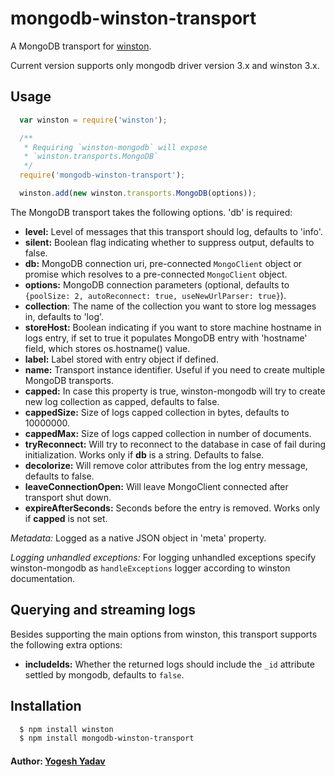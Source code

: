 # mongodb-winston-transport

A MongoDB transport for [winston][0].

Current version supports only mongodb driver version 3.x and winston 3.x. 


## Usage
``` js
  var winston = require('winston');

  /**
   * Requiring `winston-mongodb` will expose
   * `winston.transports.MongoDB`
   */
  require('mongodb-winston-transport');

  winston.add(new winston.transports.MongoDB(options));
```

The MongoDB transport takes the following options. 'db' is required:

* __level:__ Level of messages that this transport should log, defaults to
'info'.
* __silent:__ Boolean flag indicating whether to suppress output, defaults to
false.
* __db:__ MongoDB connection uri, pre-connected `MongoClient` object or promise
which resolves to a pre-connected `MongoClient` object.
* __options:__ MongoDB connection parameters (optional, defaults to
`{poolSize: 2, autoReconnect: true, useNewUrlParser: true}`).
* __collection__: The name of the collection you want to store log messages in,
defaults to 'log'.
* __storeHost:__ Boolean indicating if you want to store machine hostname in
logs entry, if set to true it populates MongoDB entry with 'hostname' field,
which stores os.hostname() value.
* __label:__ Label stored with entry object if defined.
* __name:__ Transport instance identifier. Useful if you need to create multiple
MongoDB transports.
* __capped:__ In case this property is true, winston-mongodb will try to create
new log collection as capped, defaults to false.
* __cappedSize:__ Size of logs capped collection in bytes, defaults to 10000000.
* __cappedMax:__ Size of logs capped collection in number of documents.
* __tryReconnect:__ Will try to reconnect to the database in case of fail during
initialization. Works only if __db__ is a string. Defaults to false.
* __decolorize:__ Will remove color attributes from the log entry message,
defaults to false.
* __leaveConnectionOpen:__ Will leave MongoClient connected after transport shut down.
* __expireAfterSeconds:__ Seconds before the entry is removed. Works only if __capped__ is not set.

*Metadata:* Logged as a native JSON object in 'meta' property.

*Logging unhandled exceptions:* For logging unhandled exceptions specify
winston-mongodb as `handleExceptions` logger according to winston documentation.

## Querying and streaming logs

Besides supporting the main options from winston, this transport supports the
following extra options:

* __includeIds:__ Whether the returned logs should include the `_id` attribute
settled by mongodb, defaults to `false`.

## Installation

``` bash
  $ npm install winston
  $ npm install mongodb-winston-transport
```


#### Author: [Yogesh Yadav](https://github.com/yogiis98)

[0]: https://github.com/yogiis98/mongodb-winston-transport